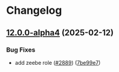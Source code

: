 # Changelog

## [12.0.0-alpha4](https://github.com/camunda/camunda-platform-helm/compare/camunda-platform-alpha-v12.0.0-alpha3...camunda-platform-alpha-12.0.0-alpha4) (2025-02-12)


### Bug Fixes

* add zeebe role ([#2889](https://github.com/camunda/camunda-platform-helm/issues/2889)) ([7be99e7](https://github.com/camunda/camunda-platform-helm/commit/7be99e7ef6d2bc2e2ca02919ba40ed48eeedc7cb))
